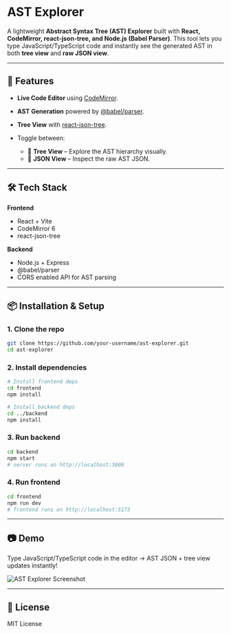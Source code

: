 # AST Explorer

A lightweight **Abstract Syntax Tree (AST) Explorer** built with **React, CodeMirror, react-json-tree, and Node.js (Babel Parser)**.
This tool lets you type JavaScript/TypeScript code and instantly see the generated AST in both **tree view** and **raw JSON view**.

---

## 🚀 Features

* **Live Code Editor** using [CodeMirror](https://uiwjs.github.io/react-codemirror/).
* **AST Generation** powered by [@babel/parser](https://babeljs.io/docs/babel-parser).
* **Tree View** with [react-json-tree](https://github.com/reduxjs/redux-devtools/tree/main/packages/react-json-tree).
* Toggle between:

  * 🌳 **Tree View** – Explore the AST hierarchy visually.
  * 📄 **JSON View** – Inspect the raw AST JSON.


---

## 🛠️ Tech Stack

**Frontend**

* React + Vite
* CodeMirror 6
* react-json-tree


**Backend**

* Node.js + Express
* @babel/parser
* CORS enabled API for AST parsing

---

## 📦 Installation & Setup

### 1. Clone the repo

```bash
git clone https://github.com/your-username/ast-explorer.git
cd ast-explorer
```

### 2. Install dependencies

```bash
# Install frontend deps
cd frontend
npm install

# Install backend deps
cd ../backend
npm install
```

### 3. Run backend

```bash
cd backend
npm start
# server runs on http://localhost:3000
```

### 4. Run frontend

```bash
cd frontend
npm run dev
# frontend runs on http://localhost:5173
```

---

## 📷 Demo

Type JavaScript/TypeScript code in the editor →
AST JSON + tree view updates instantly!

![AST Explorer Screenshot](docs/screenshot.png)


---

## 📝 License

MIT License
